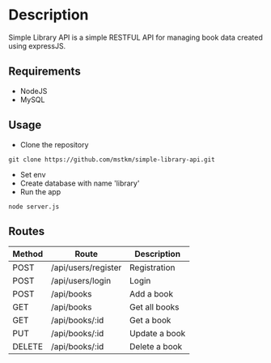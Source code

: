 # Description

Simple Library API is a simple RESTFUL API for managing book data created using expressJS.

## Requirements

- NodeJS
- MySQL

## Usage

- Clone the repository

```
git clone https://github.com/mstkm/simple-library-api.git
```

- Set env
- Create database with name 'library'
- Run the app

```
node server.js
```

## Routes

| Method | Route | Description |
| --- | --- | --- |
| POST | /api/users/register | Registration |
| POST | /api/users/login | Login |
| POST | /api/books | Add a book |
| GET | /api/books | Get all books |
| GET | /api/books/:id | Get a book |
| PUT | /api/books/:id | Update a book |
| DELETE | /api/books/:id | Delete a book |
